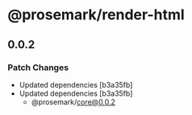 # @prosemark/render-html

## 0.0.2

### Patch Changes

- Updated dependencies [b3a35fb]
- Updated dependencies [b3a35fb]
  - @prosemark/core@0.0.2

